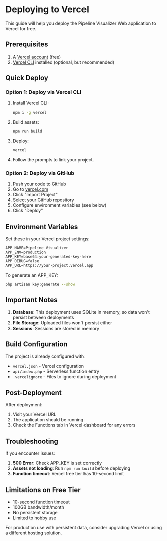 # Deploying to Vercel

This guide will help you deploy the Pipeline Visualizer Web application to Vercel for free.

## Prerequisites

1. A [Vercel account](https://vercel.com/signup) (free)
2. [Vercel CLI](https://vercel.com/docs/cli) installed (optional, but recommended)

## Quick Deploy

### Option 1: Deploy via Vercel CLI

1. Install Vercel CLI:
   ```bash
   npm i -g vercel
   ```

2. Build assets:
   ```bash
   npm run build
   ```

3. Deploy:
   ```bash
   vercel
   ```

4. Follow the prompts to link your project.

### Option 2: Deploy via GitHub

1. Push your code to GitHub
2. Go to [vercel.com](https://vercel.com)
3. Click "Import Project"
4. Select your GitHub repository
5. Configure environment variables (see below)
6. Click "Deploy"

## Environment Variables

Set these in your Vercel project settings:

```
APP_NAME=Pipeline Visualizer
APP_ENV=production
APP_KEY=base64:your-generated-key-here
APP_DEBUG=false
APP_URL=https://your-project.vercel.app
```

To generate an APP_KEY:
```bash
php artisan key:generate --show
```

## Important Notes

1. **Database**: This deployment uses SQLite in memory, so data won't persist between deployments
2. **File Storage**: Uploaded files won't persist either
3. **Sessions**: Sessions are stored in memory

## Build Configuration

The project is already configured with:
- `vercel.json` - Vercel configuration
- `api/index.php` - Serverless function entry
- `.vercelignore` - Files to ignore during deployment

## Post-Deployment

After deployment:
1. Visit your Vercel URL
2. The application should be running
3. Check the Functions tab in Vercel dashboard for any errors

## Troubleshooting

If you encounter issues:

1. **500 Error**: Check APP_KEY is set correctly
2. **Assets not loading**: Run `npm run build` before deploying
3. **Function timeout**: Vercel free tier has 10-second limit

## Limitations on Free Tier

- 10-second function timeout
- 100GB bandwidth/month
- No persistent storage
- Limited to hobby use

For production use with persistent data, consider upgrading Vercel or using a different hosting solution.